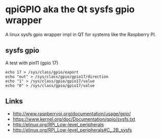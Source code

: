 # qpiGPIO aka the Qt sysfs gpio wrapper

A linux sysfs gpio wrapper impl in QT for systems like the Raspberry PI.


## sysfs gpio

A test with pin11 (gpio 17)
```
echo 17 > /sys/class/gpio/export
echo "out" > /sys/class/gpio/gpio17/direction 
echo "1" > /sys/class/gpio/gpio17/value 
echo "0" > /sys/class/gpio/gpio17/value 
```

## Links

* http://www.raspberrypi.org/documentation/usage/gpio/
* https://www.kernel.org/doc/Documentation/gpio/sysfs.txt
* http://elinux.org/RPi_Low-level_peripherals
* http://elinux.org/RPi_Low-level_peripherals#C_.2B_sysfs



